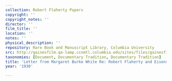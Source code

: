 ```yaml
---
collection: Robert Flaherty Papers
copyright: ''
copyright_notes: ''
director: ''
film_title: ''
location: ''
notes: ''
physical_description: ''
repository: Rare Book and Manuscript Library, Columbia University
src: http://gainesfilm.qa-lamp.ccnmtl.columbia.edu/sites/files/gainesfilm/images/110094011.jpg
taxonomies: [Document, Documentary Tradition, Documentary Tradition]
title: 'Letter from Margaret Burke White Re: Robert Flaherty and Eisenstein '
year: '1930'

---
```

